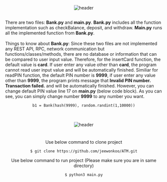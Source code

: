 # 
<div align=center>

  \
	![header](https://capsule-render.vercel.app/api?type=waving&&color=timeAuto&width=400&height=300&section=header&text=ATM%20Controller&fontSize=57&fontAlignY=35&desc=Simple+ATM+Implementation&descAlign=50&descAlignY=55&descSize=21&animation=twinkling)
</div>

## 

There are two files: **Bank.py** and **main.py**. **Bank.py** includes all the function implementation such as checkBalance, deposit, and withdraw. **Main.py** runs all the implemented function from **Bank.py**. \
\
Things to know about **Bank.py**: Since these two files are not implemented any REST API, RPC, network communication but functions/classes/methods, there are no database or information that can be compared to user input value. Therefore, for the insertCard function, the default value is **card**. If user enter any value other than **card**, the program cannot read user input value and will be automatically finished. Similiar for readPIN function, the default PIN number is **9999**, if user enter any value other than **9999**, the program prints message that **Invalid PIN number. Transaction failed.** and will be automatically finished. However, you can change default PIN value line 17 on **main.py** (below code block). As you can see, you can simply change number **9999** to any number you want.
<div align=center>

```
b1 = Bank(hash(9999), random.randint(1,10000))
```

</div>

## 
<div align=center>

  \
	![header](https://capsule-render.vercel.app/api?type=rounded&&color=timeAuto&width=400&height=200&section=header&text=%20INSTRUCTIONS&fontSize=60&fontAlignY=53&descAlignY=55&descSize=21&animation=twinkling)
</div>

# 
<div align=center>

Use below command to clone project

```
$ git clone https://github.com/jeewonkoo/ATM.git

```


Use below command to run project (Please make sure you are in same directory)

```
$ python3 main.py

```

</div>
